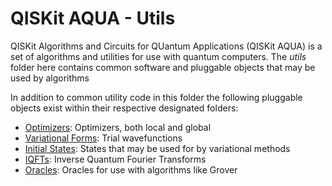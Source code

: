 # QISKit AQUA - Utils

QISKit Algorithms and Circuits for QUantum Applications (QISKit AQUA) is a set of algorithms and utilities
for use with quantum computers. 
The *utils* folder here contains common software and pluggable objects that may be used by algorithms 

In addition to common utility code in this folder the following pluggable objects exist within their respective 
designated folders: 

* [Optimizers](./optimizers/README.md): Optimizers, both local and global
* [Variational Forms](./variational_forms/README.md): Trial wavefunctions
* [Initial States](./initial_states/README.md): States that may be used for by variational methods
* [IQFTs](./iqfts/README.md): Inverse Quantum Fourier Transforms 
* [Oracles](./oracles/README.md): Oracles for use with algorithms like Grover  
